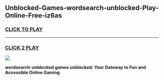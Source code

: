 
## Unblocked-Games-wordsearch-unblocked-Play-Online-Free-iz6as
<h3>
<a href="https://premium76.site?title=wordsearch-unblocked&ref=26A">CLICK TO PLAY</a></h3>
<hr>

<h3>
<a href="https://premium76.site?title=wordsearch-unblocked&ref=26A">CLICK 2 PLAY</a>
  
</h3>

<a href="https://premium76.site?title=wordsearch-unblocked&ref=26A"><img src="https://clearcache.store/games.png"></a>


**wordsearch-unblocked games unblocked: Your Gateway to Fun and Accessible Online Gaming**
